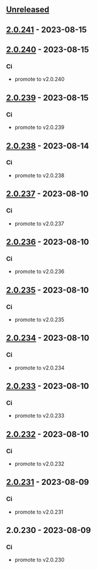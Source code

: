 <a name="unreleased"></a>
## [Unreleased]


<a name="2.0.241"></a>
## [2.0.241] - 2023-08-15

<a name="2.0.240"></a>
## [2.0.240] - 2023-08-15
### Ci
- promote to v2.0.240


<a name="2.0.239"></a>
## [2.0.239] - 2023-08-15
### Ci
- promote to v2.0.239


<a name="2.0.238"></a>
## [2.0.238] - 2023-08-14
### Ci
- promote to v2.0.238


<a name="2.0.237"></a>
## [2.0.237] - 2023-08-10
### Ci
- promote to v2.0.237


<a name="2.0.236"></a>
## [2.0.236] - 2023-08-10
### Ci
- promote to v2.0.236


<a name="2.0.235"></a>
## [2.0.235] - 2023-08-10
### Ci
- promote to v2.0.235


<a name="2.0.234"></a>
## [2.0.234] - 2023-08-10
### Ci
- promote to v2.0.234


<a name="2.0.233"></a>
## [2.0.233] - 2023-08-10
### Ci
- promote to v2.0.233


<a name="2.0.232"></a>
## [2.0.232] - 2023-08-10
### Ci
- promote to v2.0.232


<a name="2.0.231"></a>
## [2.0.231] - 2023-08-09
### Ci
- promote to v2.0.231


<a name="2.0.230"></a>
## 2.0.230 - 2023-08-09
### Ci
- promote to v2.0.230


[Unreleased]: https://gitlab.industrysoftware.automation.siemens.com/caas-ops/fleet/aws-usea1-qa-qa/compare/2.0.241...HEAD
[2.0.241]: https://gitlab.industrysoftware.automation.siemens.com/caas-ops/fleet/aws-usea1-qa-qa/compare/2.0.240...2.0.241
[2.0.240]: https://gitlab.industrysoftware.automation.siemens.com/caas-ops/fleet/aws-usea1-qa-qa/compare/2.0.239...2.0.240
[2.0.239]: https://gitlab.industrysoftware.automation.siemens.com/caas-ops/fleet/aws-usea1-qa-qa/compare/2.0.238...2.0.239
[2.0.238]: https://gitlab.industrysoftware.automation.siemens.com/caas-ops/fleet/aws-usea1-qa-qa/compare/2.0.237...2.0.238
[2.0.237]: https://gitlab.industrysoftware.automation.siemens.com/caas-ops/fleet/aws-usea1-qa-qa/compare/2.0.236...2.0.237
[2.0.236]: https://gitlab.industrysoftware.automation.siemens.com/caas-ops/fleet/aws-usea1-qa-qa/compare/2.0.235...2.0.236
[2.0.235]: https://gitlab.industrysoftware.automation.siemens.com/caas-ops/fleet/aws-usea1-qa-qa/compare/2.0.234...2.0.235
[2.0.234]: https://gitlab.industrysoftware.automation.siemens.com/caas-ops/fleet/aws-usea1-qa-qa/compare/2.0.233...2.0.234
[2.0.233]: https://gitlab.industrysoftware.automation.siemens.com/caas-ops/fleet/aws-usea1-qa-qa/compare/2.0.232...2.0.233
[2.0.232]: https://gitlab.industrysoftware.automation.siemens.com/caas-ops/fleet/aws-usea1-qa-qa/compare/2.0.231...2.0.232
[2.0.231]: https://gitlab.industrysoftware.automation.siemens.com/caas-ops/fleet/aws-usea1-qa-qa/compare/2.0.230...2.0.231
